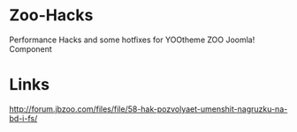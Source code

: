 # Zoo-Hacks
Performance Hacks and some hotfixes for YOOtheme ZOO Joomla! Component


# Links
http://forum.jbzoo.com/files/file/58-hak-pozvolyaet-umenshit-nagruzku-na-bd-i-fs/
